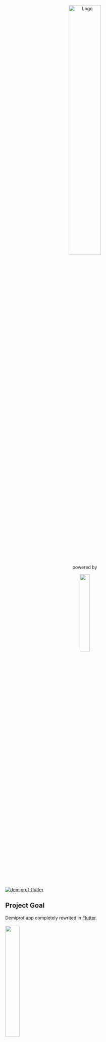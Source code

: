 <div align="center">
<img src="https://i.imgur.com/XMsZqNU.png" alt="Logo" width="45%" height="45%">
<p>
  powered by
</p>
  <a href="https://flutter.dev/">
<img src="https://upload.wikimedia.org/wikipedia/commons/thumb/4/44/Google-flutter-logo.svg/2560px-Google-flutter-logo.svg.png" width="25%" height="25%">
  </a>
</div>

[![demiprof-flutter](https://github.com/Daivy03/demiprof_flutter_app/actions/workflows/deploy-app.yml/badge.svg)](https://github.com/Daivy03/demiprof_flutter_app/actions/workflows/deploy-app.yml)

<h2>Project Goal</h2>
Demiprof app completely rewrited in <a href="https://flutter.dev/">Flutter</a>.
<br>
<br>
<img src="https://user-images.githubusercontent.com/75785698/236619604-7a214ea9-ef46-4b21-8a55-0ae4ef202673.png" width="30%" height="30%"/>

## Getting Started

A few resources to get you started if this is your first Flutter project:

- [Lab: Write your first Flutter app](https://docs.flutter.dev/get-started/codelab)
- [Cookbook: Useful Flutter samples](https://docs.flutter.dev/cookbook)

For help getting started with Flutter development, view the
[online documentation](https://docs.flutter.dev/), which offers tutorials,
samples, guidance on mobile development, and a full API reference.

### Quick build app

```
flutter run -d macOS
flutter run -d linux
flutter run -d windows
```

### Release

```
flutter build macos --release
flutter build linux --release
flutter build windows --release
```

## Material Design 3 "Material You"
<img src="https://i.imgur.com/lkmgsMz.jpeg" width="50%"/>

### Resources
https://m3.material.io/theme-builder#/custom
</br>
https://fonts.google.com/
</br>
https://pictogrammers.com/library/mdi/
</br>
https://www.fluttericon.com/

### Guidelines
- [Get Started with Material 3](https://m3.material.io/get-started)
- [Flutter Docs for Material 3](https://m3.material.io/develop/flutter)


